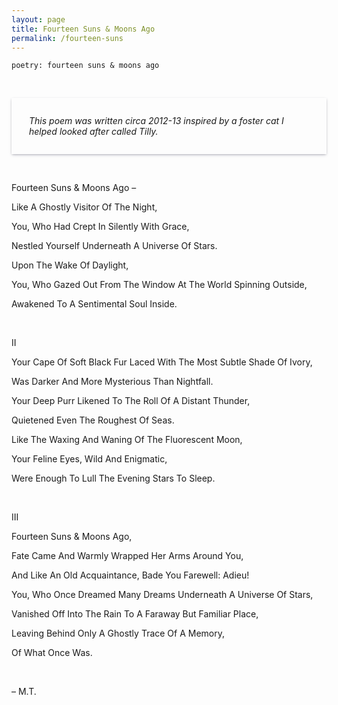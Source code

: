 ```yaml
---
layout: page
title: Fourteen Suns & Moons Ago
permalink: /fourteen-suns
---
```


`poetry: fourteen suns & moons ago`

<br />

<p style="padding: 2em; box-shadow: rgba(50, 50, 93, 0.25) 0px 2px 5px -1px, rgba(0, 0, 0, 0.3) 0px 1px 3px -1px;"><i>This poem was written circa 2012-13 inspired by a foster cat I helped looked after called Tilly.</i></p>

<br />

Fourteen Suns & Moons Ago –

Like A Ghostly Visitor Of The Night,

You, Who Had Crept In Silently With Grace,

Nestled Yourself Underneath A Universe Of Stars.

Upon The Wake Of Daylight, 

You, Who Gazed Out From The Window At The World Spinning Outside,

Awakened To A Sentimental Soul Inside.

<br />

II

Your Cape Of Soft Black Fur Laced With The Most Subtle Shade Of Ivory, 

Was Darker And More Mysterious Than Nightfall.

Your Deep Purr Likened To The Roll Of A Distant Thunder,

Quietened Even The Roughest Of Seas.

Like The Waxing And Waning Of The Fluorescent Moon,

Your Feline Eyes, Wild And Enigmatic,

Were Enough To Lull The Evening Stars To Sleep.

<br />

III

Fourteen Suns & Moons Ago,

Fate Came And Warmly Wrapped Her Arms Around You, 

And Like An Old Acquaintance, Bade You Farewell: Adieu!

You, Who Once Dreamed Many Dreams Underneath A Universe Of Stars, 

Vanished Off Into The Rain To A Faraway But Familiar Place,

Leaving Behind Only A Ghostly Trace Of A Memory,

Of What Once Was.

<br />

– M.T. 

<style>
  .wrapper {
    max-width: 58em;
  }
</style>